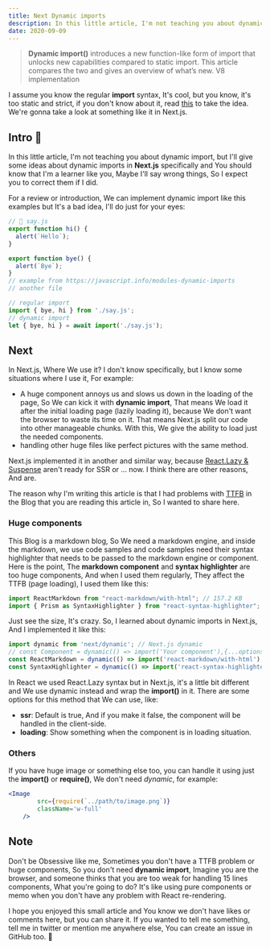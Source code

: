 ```yaml
---
title: Next Dynamic imports
description: In this little article, I'm not teaching you about dynamic import, but I'll give some ideas about dynamic imports in Next.js specifically ...
date: 2020-09-09
---
```

> **Dynamic import()** introduces a new function-like form of import that unlocks new capabilities compared to static import. This article compares the two and gives an overview of what’s new. V8 implementation

  

I assume you know the regular **import** syntax, It's cool, but you know, it's too static and strict, if you don't know about it, read [this](https://developer.mozilla.org/en-US/docs/Web/JavaScript/Reference/Statements/import) to take the idea. We're gonna take a look at something like it in Next.js. 

## Intro 👋

In this little article, I'm not teaching you about dynamic import, but I'll give some ideas about dynamic imports in **Next.js** specifically and You should know that I'm a learner like you, Maybe I'll say wrong things, So I expect you to correct them if I did.

For a review or introduction, We can implement dynamic import like this examples but It's a bad idea, I'll do just for your eyes: 
```jsx
// 📁 say.js
export function hi() {
  alert(`Hello`);
}

export function bye() {
  alert(`Bye`);
}
// example from https://javascript.info/modules-dynamic-imports
// another file

// regular import 
import { bye, hi } from './say.js';
// dynamic import  
let { bye, hi } = await import('./say.js');
```


## Next
In Next.js, Where We use it? I don't know specifically, but I know some situations where I use it, For example: 

* A huge component annoys us and slows us down in the loading of the page, So We can kick it with **dynamic import**, That means We load it after the initial loading page (lazily loading it), because We don't want the browser to waste its time on it. That means Next.js split our code into other manageable chunks. With this, We give the ability to load just the needed components.
* handling other huge files like perfect pictures with the same method.

Next.js implemented it in another and similar way, because [React.Lazy & Suspense](https://reactjs.org/docs/code-splitting.html) aren't ready for SSR or ... now. I think there are other reasons, And are.

The reason why I'm writing this article is that I had problems with [TTFB](https://web.dev/time-to-first-byte/) in the Blog that you are reading this article in, So I wanted to share here. 

### Huge components
This Blog is a markdown blog, So We need a markdown engine, and inside the markdown, we use code samples and code samples need their syntax highlighter that needs to be passed to the markdown engine or component. Here is the point, The **markdown component** and **syntax highlighter** are too huge components, And when I used them regularly, They affect the TTFB (page loading), I used them like this: 

```jsx
import ReactMarkdown from "react-markdown/with-html"; // 157.2 KB
import { Prism as SyntaxHighlighter } from "react-syntax-highlighter"; // 495.1 KB
```
Just see the size, It's crazy.
So, I learned about dynamic imports in Next.js, And I implemented it like this: 
```jsx
import dynamic from 'next/dynamic'; // Next.js dynamic
// const Component = dynamic(() => import('Your component'),{...options})
const ReactMarkdown = dynamic(() => import('react-markdown/with-html'), { loading: () => '🐞...' });
const SyntaxHighlighter = dynamic(() => import('react-syntax-highlighter/dist/cjs/prism'));
```
In React we used React.Lazy syntax but in Next.js, it's a little bit different and We use dynamic instead and wrap the **import()** in it. There are some options for this method that We can use, like:

* **ssr**: Default is true, And if you make it false, the component will be handled in the client-side.
* **loading**: Show something when the component is in loading situation.

### Others
If you have huge image or something else too, you can handle it using just the **import()** or **require()**, We don't need *dynamic*, for example:

```jsx
<Image
        src={require(`../path/to/image.png`)}
        className='w-full'
    />
```
## Note 
Don't be Obsessive like me, Sometimes you don't have a TTFB problem or huge components, So you don't need **dynamic import**, Imagine you are the browser, and someone thinks that you are too weak for handling 15 lines components, What you're going to do?
It's like using pure components or memo when you don't have any problem with React re-rendering.

I hope you enjoyed this small article and You know we don't have likes or comments here, but you can share it. If you wanted to tell me something, tell me in twitter or mention me anywhere else, You can create an issue in GitHub too. 🐞

